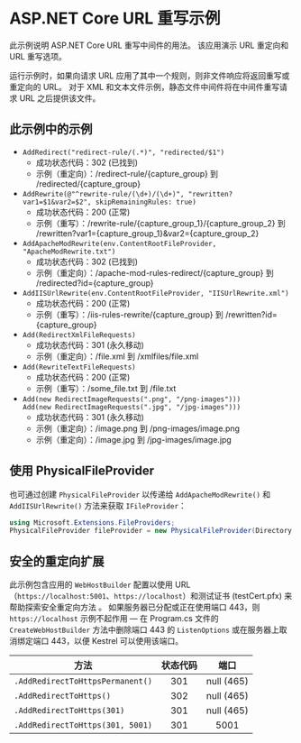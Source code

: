 # <a name="aspnet-core-url-rewriting-sample"></a>ASP.NET Core URL 重写示例

此示例说明 ASP.NET Core URL 重写中间件的用法。 该应用演示 URL 重定向和 URL 重写选项。

运行示例时，如果向请求 URL 应用了其中一个规则，则非文件响应将返回重写或重定向的 URL。 对于 XML 和文本文件示例，静态文件中间件将在中间件重写请求 URL 之后提供该文件。

## <a name="examples-in-this-sample"></a>此示例中的示例

* `AddRedirect("redirect-rule/(.*)", "redirected/$1")`
  - 成功状态代码：302 (已找到)
  - 示例（重定向）：/redirect-rule/{capture_group} 到 /redirected/{capture_group}  
* `AddRewrite(@"^rewrite-rule/(\d+)/(\d+)", "rewritten?var1=$1&var2=$2", skipRemainingRules: true)`
  - 成功状态代码：200 (正常)
  - 示例（重写）：/rewrite-rule/{capture_group_1}/{capture_group_2} 到 /rewritten?var1={capture_group_1}&var2={capture_group_2}  
* `AddApacheModRewrite(env.ContentRootFileProvider, "ApacheModRewrite.txt")`
  - 成功状态代码：302 (已找到)
  - 示例（重定向）：/apache-mod-rules-redirect/{capture_group} 到 /redirected?id={capture_group}  
* `AddIISUrlRewrite(env.ContentRootFileProvider, "IISUrlRewrite.xml")`
  - 成功状态代码：200 (正常)
  - 示例（重写）：/iis-rules-rewrite/{capture_group} 到 /rewritten?id={capture_group}  
* `Add(RedirectXmlFileRequests)`
  - 成功状态代码：301 (永久移动)
  - 示例（重定向）：/file.xml 到 /xmlfiles/file.xml  
* `Add(RewriteTextFileRequests)`
  - 成功状态代码：200 (正常)
  - 示例（重写）：/some_file.txt 到 /file.txt  
* `Add(new RedirectImageRequests(".png", "/png-images")))`<br>`Add(new RedirectImageRequests(".jpg", "/jpg-images")))`
  - 成功状态代码：301 (永久移动)
  - 示例（重定向）：/image.png 到 /png-images/image.png  
  - 示例（重定向）：/image.jpg 到 /jpg-images/image.jpg  

## <a name="use-a-physicalfileprovider"></a>使用 PhysicalFileProvider

也可通过创建 `PhysicalFileProvider` 以传递给 `AddApacheModRewrite()` 和 `AddIISUrlRewrite()` 方法来获取 `IFileProvider`：

```csharp
using Microsoft.Extensions.FileProviders;
PhysicalFileProvider fileProvider = new PhysicalFileProvider(Directory.GetCurrentDirectory());
```

## <a name="secure-redirection-extensions"></a>安全的重定向扩展

此示例包含应用的 `WebHostBuilder` 配置以使用 URL（`https://localhost:5001`、`https://localhost`）和测试证书 (testCert.pfx) 来帮助探索安全重定向方法  。 如果服务器已分配或正在使用端口 443，则 `https://localhost` 示例不起作用 &mdash; 在 Program.cs 文件的 `CreateWebHostBuilder` 方法中删除端口 443 的 `ListenOptions` 或在服务器上取消绑定端口 443，以便 Kestrel 可以使用该端口。

| 方法                           | 状态代码 |    端口    |
| -------------------------------- | :---------: | :--------: |
| `.AddRedirectToHttpsPermanent()` |     301     | null (465) |
| `.AddRedirectToHttps()`          |     302     | null (465) |
| `.AddRedirectToHttps(301)`       |     301     | null (465) |
| `.AddRedirectToHttps(301, 5001)` |     301     |    5001    |
